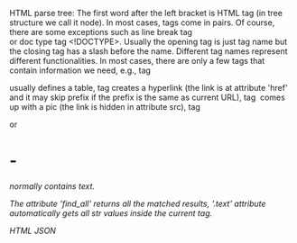 HTML parse tree:
The first word after the left bracket is HTML tag (in tree structure we call it node). In most cases, tags come in pairs. Of course, there are some exceptions such as line break tag <br> or doc type tag  <!DOCTYPE>. 
Usually the opening tag is just tag name but the closing tag has a slash before the name. Different tag names represent different functionalities. 
In most cases, there are only a few tags that contain information we need, e.g., tag <div> usually defines a table, tag <a> creates a hyperlink (the link is at attribute 'href' and it may skip prefix if the prefix is the same as current URL), tag <img> comes up with a pic (the link is hidden in attribute src), tag <p> or <h1>-<h6> normally contains text. 

The attribute 'find_all' returns all the matched results, '.text' attribute automatically gets all str values inside the current tag.

HTML
JSON
